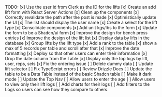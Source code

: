 TODO:
[x] Use the user id from Clerk as the ID for the lifts
[x] Create an add lift form with React Server Actions
[x] Clean up the components
[x] Correctly revalidate the path after the post is made
[x] Optimistically update the UI
[x] The list should display the user name
[x] Create a select for the lift type
[x] Consolidate components
[x] Add unit kgs/lbs to the form
[x] Update the form to be a Shadcn/ui form
[x] Improve the design for bench press entries
[x] Improve the design of the lift list
[x] Display data by lifts in the database
[x] Group lifts by the lift type
[x] Add a rank to the table
[x] show a max of 5 records per table and scroll after that
[x] Improve the date formatting
[x] Deploy so that other users can enter their information
[x] Drop the date column from the Table
[x] Display only the top logs by lift, user, reps, sets
[x] Fix the ordering issue
[ ] Delete dummy data
[ ] Update lift selector
[ ] Fix TypeScript errors
[ ] Review Drizzle Docs
[ ] Update the table to be a Data Table instead of the basic Shadcn table
[ ] Make it dark mode
[ ] Update the Top Nav
[ ] Allow users to enter the age
[ ] Allow users to view only their lift logs
[ ] Add charts for their logs
[ ] Add filters to the Logs so users can see how they compare to others
